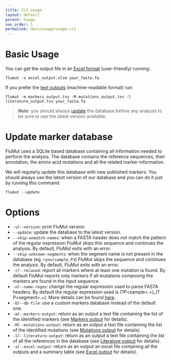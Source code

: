 ```yaml
---
title: CLI usage
layout: default
parent: Usage
nav_order: 1
permalink: docs/usage/usage-cli
---
```


# Basic Usage
You can get the output file in an [Excel format](../output#excel-output) (user-friendly) running:
```
flumut -x excel_output.xlsm your_fasta.fa
```
If you prefer the [text outputs](../output#markers-output) (machine-readable format) run:
```
flumut -m markers_output.tsv -M mutations_output.tsv -l literature_output.tsv your_fasta.fa
```

>**_Note_**: you should always [update](#update-marker-database) the database before any analysis to be sure to use the latest version available.

# Update marker database
FluMut uses a SQLite based database containing all information needed to perform the analysis.
The database contains the reference sequences, their annotation, the amino acid mutations and all the related marker information.

We will regularly update this database with new published markers.
You should always use the latest version of our database and you can do it just by running this command:
```
flumut --update
```


# Options

- `-v`/`--version`: print FluMut version.
- `--update`: update the database to the latest version.
- `--skip-unmatch-names`: when a FASTA header does not match the pattern of the regular expression FluMut skips this sequence and continues the analysis. By default, FluMut exits with an error.
- `--skip-unknown-segments`: when the segment name is not present in the database (eg. `>yoursample_P3`) FluMut skips the sequence and continues the analysis. By default, FluMut exits with an error.
- `-r`/`--relaxed`: report all markers where at least one mutation is found. By default FluMut reports only markers if all mutations composing the markers are found in the input sequence.
- `-n`/`--name-regex`: change the regular expression used to parse FASTA headers. 
    By default the regular expression used is (?P\<sample\>.+)_(?P\<segment\>.+). More details can be found [here](input-file#custom-fasta-header-parsing).
- `-D`/`--db-file`: use a custom markers database instead of the default one.
- `-m`/`--markers-output`: return as an output a text file containing the list of the identified markers (see [Markers output](../output#markers-output) for details).
- `-M`/`--mutations-output`: return as an output a text file containing the list of the identified mutations (see [Mutations output](../output#mutations-output) for details).
- `-l`/`--literature-output`: return as an output a text file containing the list of all the references in the database (see [Literature output](../output#literature-output) for details).
- `-x`/`--excel-output`: return as an output an excel file containing all the outputs and a summary table (see [Excel output](../output#excel-output) for details).
